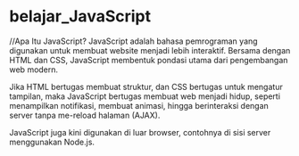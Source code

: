 # belajar_JavaScript
//Apa Itu JavaScript?
JavaScript adalah bahasa pemrograman yang digunakan untuk membuat website menjadi lebih
interaktif. Bersama dengan HTML dan CSS, JavaScript membentuk pondasi utama dari
pengembangan web modern.

Jika HTML bertugas membuat struktur, dan CSS bertugas untuk mengatur tampilan, maka
JavaScript bertugas membuat web menjadi hidup, seperti menampilkan notifikasi, membuat
animasi, hingga berinteraksi dengan server tanpa me-reload halaman (AJAX).

JavaScript juga kini digunakan di luar browser, contohnya di sisi server menggunakan Node.js.
